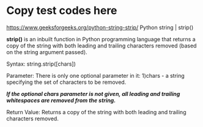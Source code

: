 # Copy test codes here

https://www.geeksforgeeks.org/python-string-strip/
Python string | strip()

**strip()** is an inbuilt function in Python programming language that returns a copy of the string with both leading and trailing characters removed (based on the string argument passed).

Syntax:
string.strip([chars])

Parameter: 
There is only one optional parameter in it:
1)chars - a string specifying the set of characters to be removed. 

***If the optional chars parameter is not given, all leading 
and trailing whitespaces are removed from the string.*** 

Return Value:
Returns a copy of the string with both leading and trailing characters removed.
